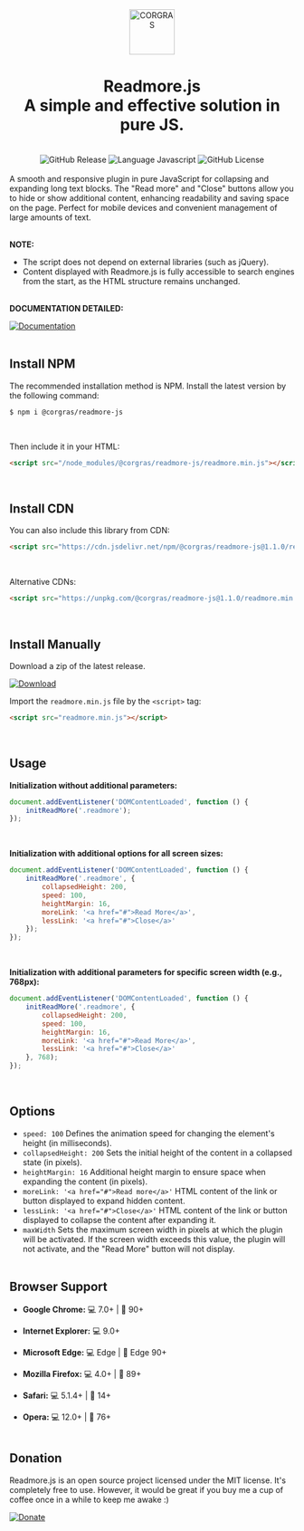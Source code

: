 <div align="center">
<a href="https://github.com/corgras/Readmore.js">
<img src="https://corgras.github.io/assets/images/logo.svg" alt="CORGRAS" width="80" height="80">
</a>
<h1 align="center">Readmore.js<br>A simple and effective solution in pure JS.</h1>
</div>
<br>
<div align="center">
<img alt="GitHub Release" src="https://img.shields.io/github/v/release/corgras/readmore.js?style=for-the-badge">
<img alt="Language Javascript" src="https://img.shields.io/badge/language-Javascript-yellow?style=for-the-badge">
<img alt="GitHub License" src="https://img.shields.io/github/license/corgras/readmore.js?style=for-the-badge">
</div>
<br>
A smooth and responsive plugin in pure JavaScript for collapsing and expanding long text blocks. The "Read more" and "Close" buttons allow you to hide or show additional content, enhancing readability and saving space on the page. Perfect for mobile devices and convenient management of large amounts of text.
<br><br>

**NOTE:**

 - The script does not depend on external libraries (such as jQuery).  
 - Content displayed with Readmore.js is fully accessible to search engines from the start, as the HTML structure remains unchanged.
<br><br>

**DOCUMENTATION DETAILED:**

<a href="https://corgras.github.io/en/readmore/docs/">
<img alt="Documentation" src="https://img.shields.io/badge/documentation%20detailed-b?style=for-the-badge&logo=googledocs&logoColor=white&logoSize=20px&labelColor=%23555&color=blue"></a>
<br><br>

## Install NPM

The recommended installation method is NPM. Install the latest version by the following command:

```
$ npm i @corgras/readmore-js
```
<br>

Then include it in your HTML:

```html
<script src="/node_modules/@corgras/readmore-js/readmore.min.js"></script>
```
<br>

## Install CDN

You can also include this library from CDN:
```html
<script src="https://cdn.jsdelivr.net/npm/@corgras/readmore-js@1.1.0/readmore.min.js"></script>
```
<br>

Alternative CDNs:
```html
<script src="https://unpkg.com/@corgras/readmore-js@1.1.0/readmore.min.js"></script>
```
<br>

## Install Manually

Download a zip of the latest release. 

<a href="https://github.com/corgras/Readmore.js/releases/latest"><img alt="Download" src="https://img.shields.io/badge/download-b?style=for-the-badge&color=blue"></a>

Import the `readmore.min.js` file by the `<script>` tag:

```html
<script src="readmore.min.js"></script>
```
<br>

## Usage

**Initialization without additional parameters:**

```javascript
document.addEventListener('DOMContentLoaded', function () {
    initReadMore('.readmore');
});
```
<br>

**Initialization with additional options for all screen sizes:**

```javascript
document.addEventListener('DOMContentLoaded', function () {
	initReadMore('.readmore', {
		collapsedHeight: 200,
		speed: 100,
		heightMargin: 16,
		moreLink: '<a href="#">Read More</a>',
		lessLink: '<a href="#">Close</a>'
	});
});
```
<br>

**Initialization with additional parameters for specific screen width (e.g., 768px):**

```javascript
document.addEventListener('DOMContentLoaded', function () {
	initReadMore('.readmore', {
		collapsedHeight: 200,
		speed: 100,
		heightMargin: 16,
		moreLink: '<a href="#">Read More</a>',
		lessLink: '<a href="#">Close</a>'
	}, 768);
});
```
<br>

## Options

* `speed: 100` Defines the animation speed for changing the element's height (in milliseconds).
* `collapsedHeight: 200` Sets the initial height of the content in a collapsed state (in pixels).
* `heightMargin: 16` Additional height margin to ensure space when expanding the content (in pixels).
* `moreLink: '<a href="#">Read more</a>'` HTML content of the link or button displayed to expand hidden content.
* `lessLink: '<a href="#">Close</a>'` HTML content of the link or button displayed to collapse the content after expanding it.
* `maxWidth` Sets the maximum screen width in pixels at which the plugin will be activated. If the screen width exceeds this value, the plugin will not activate, and the "Read More" button will not display.
<br><br>
## Browser Support

 - **Google Chrome:** 💻 7.0+ | 📱 90+

 - **Internet Explorer:** 💻 9.0+

 - **Microsoft Edge:** 💻 Edge | 📱 Edge 90+

 - **Mozilla Firefox:** 💻 4.0+ | 📱 89+

 - **Safari:** 💻 5.1.4+ | 📱 14+

 - **Opera:** 💻 12.0+ | 📱 76+
<br><br>
## Donation

Readmore.js is an open source project licensed under the MIT license. It's completely free to use. However, it would be great if you buy me a cup of coffee once in a while to keep me awake :)

<a href="https://www.paypal.com/donate/?hosted_button_id=DMETJT5YE55HN">
<img alt="Donate" src="https://img.shields.io/badge/Donate-PayPal?style=for-the-badge&logo=paypal&label=PayPal&color=blue">
</a>
